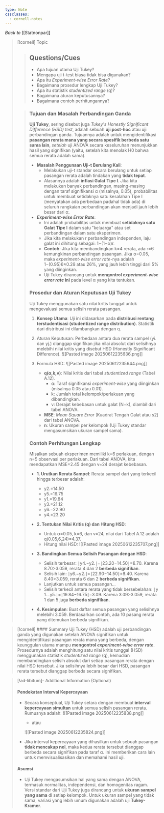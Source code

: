 ```yaml
---
type: Note
cssclasses:
  - cornell-notes
---
```

_Back to_ [[Statnonpar]]
> [!cornell] Topic
> > ## Questions/Cues
> > 
> > - Apa tujuan utama Uji Tukey?
> > - Mengapa uji t-test biasa tidak bisa digunakan?
> > - Apa itu _Experiment-wise Error Rate_?
> > - Bagaimana prosedur lengkap Uji Tukey?
> > - Apa itu statistik _studentized range_ (q)?
> > - Bagaimana aturan keputusannya?
> > - Bagaimana contoh perhitungannya?
> 
> > ### Tujuan dan Masalah Perbandingan Ganda
> > **Uji Tukey**, sering disebut juga _Tukey's Honestly Significant Difference (HSD) test_, adalah sebuah **uji post-hoc** atau uji perbandingan ganda. Tujuannya adalah untuk mengidentifikasi **pasangan rerata mana yang secara spesifik berbeda satu sama lain**, _setelah_ uji ANOVA secara keseluruhan menunjukkan hasil yang signifikan (yaitu, setelah kita menolak H0​ bahwa semua rerata adalah sama).
> > 
> > - **Masalah Penggunaan Uji-t Berulang Kali**:
> >     - Melakukan uji-t standar secara berulang untuk setiap pasangan rerata adalah tindakan yang **tidak tepat**.
> >     - Alasannya adalah **inflasi Galat Tipe I**. Jika kita melakukan banyak perbandingan, masing-masing dengan taraf signifikansi α (misalnya, 0.05), probabilitas untuk membuat setidaknya satu kesalahan Tipe I (menyatakan ada perbedaan padahal tidak ada) di seluruh rangkaian perbandingan akan menjadi jauh lebih besar dari α.
> > - _**Experiment-wise Error Rate**_:
> >     - Ini adalah probabilitas untuk membuat **setidaknya satu Galat Tipe I** dalam satu "keluarga" atau set perbandingan dalam satu eksperimen.
> >     - Jika kita melakukan r perbandingan independen, laju galat ini dihitung sebagai: 1−(1−α)r.
> >     - **Contoh**: Jika kita membandingkan k=4 rerata, ada r=6 kemungkinan perbandingan pasangan. Jika α=0.05, maka _experiment-wise error rate_-nya adalah 1−(0.95)6≈0.26 atau 26%, yang jauh lebih tinggi dari 5% yang diinginkan.
> >     - Uji Tukey dirancang untuk **mengontrol _experiment-wise error rate_ ini** pada level α yang kita tentukan.
> > 
> > ### Prosedur dan Aturan Keputusan Uji Tukey
> > Uji Tukey menggunakan satu nilai kritis tunggal untuk mengevaluasi semua selisih rerata pasangan.
> > 1. **Konsep Utama**: Uji ini didasarkan pada **distribusi rentang terstudentisasi (studentized range distribution)**. Statistik dari distribusi ini dilambangkan dengan q.  
> > 2. Aturan Keputusan: Perbedaan antara dua rerata sampel (y​i.​ dan y​j.​) dianggap signifikan jika nilai absolut dari selisihnya melebihi nilai kritis yang disebut HSD (Honestly Significant Difference).
> >     ![[Pasted image 20250612235636.png]]
> >     
> > 3. Formula HSD:
> >     ![[Pasted image 20250612235644.png]]
> >     
> >     - **q(α,k,v)**: Nilai kritis dari tabel _studentized range_ (Tabel A.12).
> >         - α: Taraf signifikansi _experiment-wise_ yang diinginkan (misalnya 0.05 atau 0.01).
> >         - k: Jumlah total kelompok/perlakuan yang dibandingkan.
> >         - v: Derajat kebebasan untuk galat (N−k), diambil dari tabel ANOVA.
> >     - **MSE**: _Mean Square Error_ (Kuadrat Tengah Galat atau s2) dari tabel ANOVA.
> >     - **n**: Ukuran sampel per kelompok (Uji Tukey standar mengasumsikan ukuran sampel sama).
> > 
> > ### Contoh Perhitungan Lengkap
> > 
> > Misalkan sebuah eksperimen memiliki k=6 perlakuan, dengan n=5 observasi per perlakuan. Dari tabel ANOVA, kita mendapatkan MSE=2.45 dengan v=24 derajat kebebasan.
> > 
> > - **1. Urutkan Rerata Sampel**: Rerata sampel dari yang terkecil hingga terbesar adalah:
> >     
> >     - y​2.​=14.50
> >     - y​5.​=16.75
> >     - y​1.​=19.84
> >     - y​3.​=21.12
> >     - y​6.​=22.90
> >     - y​4.​=23.20
> > - **2. Tentukan Nilai Kritis (q) dan Hitung HSD**:
> >     
> >     - Untuk α=0.05, k=6, dan v=24, nilai dari Tabel A.12 adalah q(0.05,6,24)=4.37.
> >     - Hitung nilai HSD:
> >     ![[Pasted image 20250612235707.png]]
> > - **3. Bandingkan Semua Selisih Pasangan dengan HSD**:
> >     
> >     - Selisih terbesar: ∣y​4.​−y​2.​∣=∣23.20−14.50∣=8.70. Karena 8.70>3.059, rerata 4 dan 2 **berbeda signifikan**.
> >     - Selisih lain: ∣y​6.​−y​2.​∣=∣22.90−14.50∣=8.40. Karena 8.40>3.059, rerata 6 dan 2 **berbeda signifikan**.
> >     - Lanjutkan untuk semua pasangan...
> >     - Selisih terkecil antara rerata yang tidak bersebelahan: ∣y​1.​−y​5.​∣=∣19.84−16.75∣=3.09. Karena 3.09>3.059, rerata 1 dan 5 juga **berbeda signifikan**.
> > - **4. Kesimpulan**: Buat daftar semua pasangan yang selisihnya melebihi 3.059. Berdasarkan contoh, ada 10 pasang rerata yang ditemukan berbeda signifikan.
> >     

> [!cornell] #### Summary
>  Uji Tukey (HSD) adalah uji perbandingan ganda yang digunakan setelah ANOVA signifikan untuk mengidentifikasi pasangan rerata mana yang berbeda, dengan keunggulan utama mampu **mengontrol _experiment-wise error rate_**. Prosedurnya adalah menghitung satu nilai kritis tunggal (HSD) menggunakan statistik _studentized range_ (q), kemudian membandingkan selisih absolut dari setiap pasangan rerata dengan nilai HSD tersebut. Jika selisihnya lebih besar dari HSD, pasangan rerata tersebut dianggap berbeda secara signifikan.

> [!ad-libitum]- Additional Information (Optional)
> 
> #### Pendekatan Interval Kepercayaan
> 
> - Secara konseptual, Uji Tukey setara dengan membuat **interval kepercayaan simultan** untuk semua selisih pasangan rerata. Rumusnya adalah: 
> 	![[Pasted image 20250612235838.png]]
>     - atau
>     
> 	 ![[Pasted image 20250612235824.png]]​
> - Jika interval kepercayaan yang dihasilkan untuk sebuah pasangan **tidak mencakup nol**, maka kedua rerata tersebut dianggap berbeda secara signifikan pada taraf α. Ini memberikan cara lain untuk memvisualisasikan dan memahami hasil uji.
> 
> #### Asumsi
> 
> - Uji Tukey mengasumsikan hal yang sama dengan ANOVA, termasuk normalitas, independensi, dan homogenitas ragam. Versi standar dari Uji Tukey juga dirancang untuk **ukuran sampel yang sama** di setiap kelompok. Untuk ukuran sampel yang tidak sama, variasi yang lebih umum digunakan adalah uji **Tukey-Kramer**.